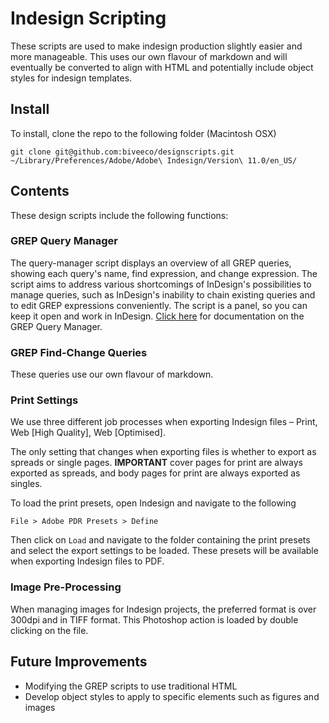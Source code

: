 # Indesign Scripting
These scripts are used to make indesign production slightly easier and more manageable. This uses our own flavour of markdown and will eventually be converted to align with HTML and potentially include object styles for indesign templates.

## Install
To install, clone the repo to the following folder (Macintosh OSX)

`git clone git@github.com:biveeco/designscripts.git ~/Library/Preferences/Adobe/Adobe\ Indesign/Version\ 11.0/en_US/`

## Contents
These design scripts include the following functions:

### GREP Query Manager
The query-manager script displays an overview of all GREP queries, showing each query's name, find expression, and change expression. The script aims to address various shortcomings of InDesign's possibilities to manage queries, such as InDesign's inability to chain existing queries and to edit GREP expressions conveniently. The script is a panel, so you can keep it open and work in InDesign.
[Click here](http://www.kahrel.plus.com/indesign/grep_query_manager.html) for documentation on the GREP Query Manager.

### GREP Find-Change Queries
These queries use our own flavour of markdown. 

### Print Settings
We use three different job processes when exporting Indesign files – Print, Web [High Quality], Web [Optimised].

The only setting that changes when exporting files is whether to export as spreads or single pages. **IMPORTANT** cover pages for print are always exported as spreads, and body pages for print are always exported as singles.

To load the print presets, open Indesign and navigate to the following

`File > Adobe PDR Presets > Define`

Then click on `Load` and navigate to the folder containing the print presets and select the export settings to be loaded. These presets will be available when exporting Indesign files to PDF.

### Image Pre-Processing
When managing images for Indesign projects, the preferred format is over 300dpi and in TIFF format. This Photoshop action is loaded by double clicking on the file.

## Future Improvements
+ Modifying the GREP scripts to use traditional HTML
+ Develop object styles to apply to specific elements such as figures and images
